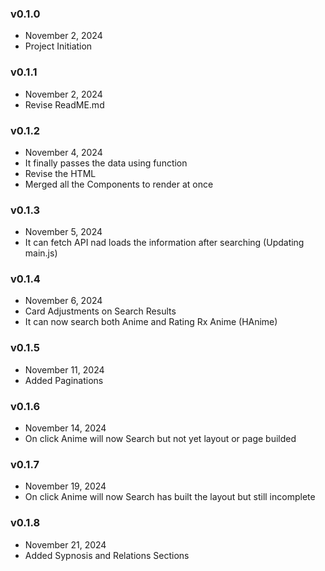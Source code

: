 ### v0.1.0
- November 2, 2024
- Project Initiation

### v0.1.1
- November 2, 2024
- Revise ReadME.md

### v0.1.2
- November 4, 2024
- It finally passes the data using function
- Revise the HTML
- Merged all the Components to render at once

### v0.1.3
- November 5, 2024
- It can fetch API nad loads the information after searching (Updating main.js)

### v0.1.4
- November 6, 2024
- Card Adjustments on Search Results
- It can now search both Anime and Rating Rx Anime (HAnime)

### v0.1.5
- November 11, 2024
- Added Paginations

### v0.1.6
- November 14, 2024
- On click Anime will now Search but not yet layout or page builded

### v0.1.7
- November 19, 2024
- On click Anime will now Search has built the layout but still incomplete

### v0.1.8
- November 21, 2024
- Added Sypnosis and Relations Sections